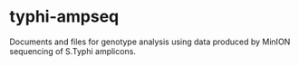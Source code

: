 # typhi-ampseq
Documents and files for genotype analysis using data produced by MinION sequencing of S.Typhi amplicons.
